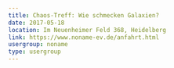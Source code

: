 ```yaml
---
title: Chaos-Treff: Wie schmecken Galaxien?
date: 2017-05-18
location: Im Neuenheimer Feld 368, Heidelberg
link: https://www.noname-ev.de/anfahrt.html
usergroup: noname
type: usergroup
---
```

